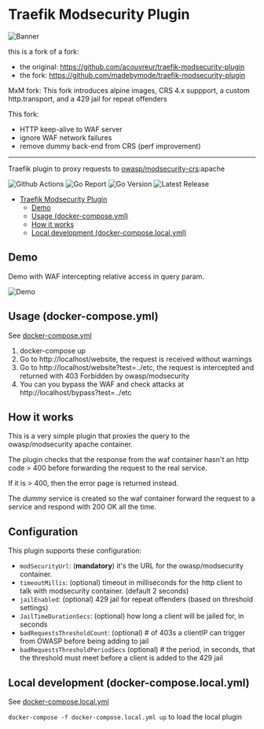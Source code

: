 # Traefik Modsecurity Plugin

![Banner](./img/banner.png)

this is a fork of a fork:
  *  the original: https://github.com/acouvreur/traefik-modsecurity-plugin
  *  the fork: https://github.com/madebymode/traefik-modsecurity-plugin


MxM fork: This fork introduces alpine images, CRS 4.x suppport, a custom http.transport, and a 429 jail for repeat offenders

This fork:
  * HTTP keep-alive to WAF server
  * ignore WAF network failures
  * remove dummy back-end from CRS (perf improvement)

----

Traefik plugin to proxy requests to [owasp/modsecurity-crs](https://hub.docker.com/r/owasp/modsecurity-crs):apache

![Github Actions](https://img.shields.io/github/actions/workflow/status/madebymode/traefik-modsecurity-plugin/build.yml?style=flat-square&branch=main)
![Go Report](https://goreportcard.com/badge/github.com/madebymode/traefik-modsecurity-plugin?style=flat-square)
![Go Version](https://img.shields.io/github/go-mod/go-version/madebymode/traefik-modsecurity-plugin?style=flat-square)
![Latest Release](https://img.shields.io/github/release/madebymode/traefik-modsecurity-plugin/all.svg?style=flat-square)

- [Traefik Modsecurity Plugin](#traefik-modsecurity-plugin)
    - [Demo](#demo)
    - [Usage (docker-compose.yml)](#usage-docker-composeyml)
    - [How it works](#how-it-works)
    - [Local development (docker-compose.local.yml)](#local-development-docker-composelocalyml)

## Demo

Demo with WAF intercepting relative access in query param.

![Demo](./img/waf.gif)

## Usage (docker-compose.yml)

See [docker-compose.yml](docker-compose.yml)

1. docker-compose up
2. Go to http://localhost/website, the request is received without warnings
3. Go to http://localhost/website?test=../etc, the request is intercepted and returned with 403 Forbidden by
   owasp/modsecurity
4. You can you bypass the WAF and check attacks at http://localhost/bypass?test=../etc

## How it works

This is a very simple plugin that proxies the query to the owasp/modsecurity apache container.

The plugin checks that the response from the waf container hasn't an http code > 400 before forwarding the request to
the real service.

If it is > 400, then the error page is returned instead.

The *dummy* service is created so the waf container forward the request to a service and respond with 200 OK all the
time.

## Configuration

This plugin supports these configuration:

* `modSecurityUrl`: (**mandatory**) it's the URL for the owasp/modsecurity container.
* `timeoutMillis`: (optional) timeout in milliseconds for the http client to talk with modsecurity container. (default 2
  seconds)
* `jailEnabled`:  (optional) 429 jail for repeat offenders (based on threshold settings)
* `JailTimeDurationSecs`:  (optional) how long a client will be jailed for, in seconds
* `badRequestsThresholdCount`: (optional) # of 403s a clientIP can trigger from OWASP before being adding to jail
* `badRequestsThresholdPeriodSecs` (optional) # the period, in seconds, that the threshold must meet before a client is added to the 429 jail

## Local development (docker-compose.local.yml)

See [docker-compose.local.yml](docker-compose.local.yml)

`docker-compose -f docker-compose.local.yml up` to load the local plugin
